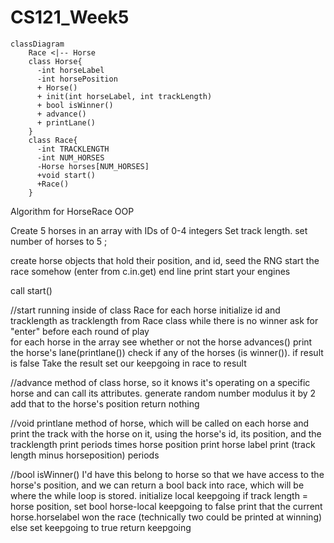 # CS121_Week5



```mermaid
classDiagram
    Race <|-- Horse
    class Horse{
      -int horseLabel
      -int horsePosition 
      + Horse()
      + init(int horseLabel, int trackLength)   
      + bool isWinner()
      + advance()
      + printLane()
    }
    class Race{
      -int TRACKLENGTH
      -int NUM_HORSES
      -Horse horses[NUM_HORSES]
      +void start()
      +Race()
    }

```


Algorithm for HorseRace OOP

Create 5 horses in an array with IDs of 0-4 integers
Set track length. 
set number of horses to 5 ;

create horse objects that hold their position, and id,
seed the RNG
start the race somehow (enter from c.in.get)
end line
print start your engines

call start()

//start running inside of class Race
for each horse
initialize id and tracklength as tracklength from Race class
while there is no winner
    ask for "enter" before each round of play  
    for each horse in the array 
        see whether or not the horse advances()
        print the horse's lane(printlane())
        check if any of the horses (is winner()).
        if result is false
            Take the result 
            set our keepgoing in race to result 

//advance method of class horse, so it knows it's operating on a specific horse and can call its attributes. 
generate random number
modulus it by 2
add that to the horse's position
return nothing

//void printlane method of horse, which will be called on each horse and print the track with the horse on it, using the horse's id, its position, and the tracklength
print periods times horse position
print horse label
print (track length minus horseposition) periods

//bool isWinner() I'd have this belong to horse so that we have access to the horse's position, and we can return a bool back into race, which will be where the while loop is stored. 
initialize local keepgoing
if track length = horse position, 
    set bool horse-local keepgoing to false
    print that the current horse.horselabel won the race (technically two could be printed at winning)
    else
    set keepgoing to true
return keepgoing





